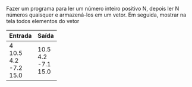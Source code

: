 Fazer um programa para ler um número inteiro positivo N, depois ler N números quaisquer e armazená-los em um vetor. Em seguida, mostrar na tela todos elementos do vetor

| Entrada                                  | Saída                             |
| ---------------------------------------- | --------------------------------- |
| 4<br />10.5<br />4.2<br />-7.2<br />15.0 | 10.5<br />4.2<br />-7.1<br />15.0 |

